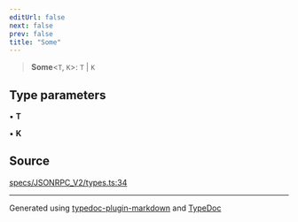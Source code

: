 ```yaml
---
editUrl: false
next: false
prev: false
title: "Some"
---
```


> **Some**\<`T`, `K`\>: `T` \| `K`

## Type parameters

▪ **T**

▪ **K**

## Source

[specs/JSONRPC\_V2/types.ts:34](https://github.com/dmdin/chord/blob/5f43e0e/src/specs/JSONRPC_V2/types.ts#L34)

***

Generated using [typedoc-plugin-markdown](https://www.npmjs.com/package/typedoc-plugin-markdown) and [TypeDoc](https://typedoc.org/)

